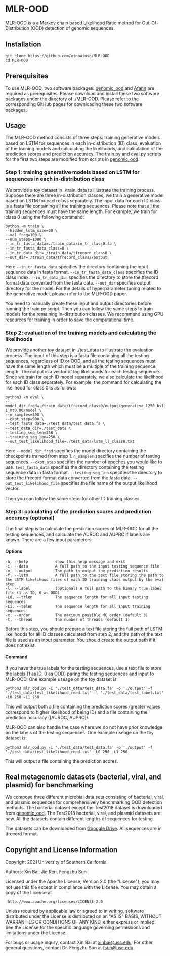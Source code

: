 # MLR-OOD
MLR-OOD is a a Markov chain based Likelihood Ratio method for Out-Of-Distribution (OOD) detection of genomic sequences. 

## Installation
```
git clone https://github.com/xinbaiusc/MLR-OOD
cd MLR-OOD
```

## Prerequisites
To use MLR-OOD, two software packages: [genomic_ood](https://github.com/google-research/google-research/tree/master/genomics_ood) and [Afann](https://github.com/GeniusTang/Afann) are required as prerequisites. Please download and install these two software packages under the directory of ./MLR-OOD. Please refer to the corresponding GitHub pages for downloading these two software packages.

## Usage
The MLR-OOD method consists of three steps: training generative models based on LSTM for sequences in each in-distribution (ID) class, evaluation of the training models and calculating the likelihoods, and calculation of the prediction scores and prediction accuracy. The train.py and eval.py scripts for the first two steps are modified from scripts in [genomic_ood](https://github.com/google-research/google-research/tree/master/genomics_ood).

### Step 1: training generative models based on LSTM for sequences in each in-distribution class
We provide a toy dataset in ./train_data to illustrate the training process. Suppose there are three in-distribution classes, we train a generative model based on LSTM for each class separately. The input data for each ID class is a fasta file containing all the training sequences. Please note that all the training sequences must have the same length. For example, we train for class 0 using the following command:
```
python -m train \
--hidden_lstm_size=30 \
--val_freq=100 \
--num_steps=1000 \
--in_tr_fasta_data=./train_data/in_tr_class0.fa \
--in_tr_fasta_data_class=0 \
--in_tr_data_dir=./train_data/tfrecord_class0 \
--out_dir=./train_data/tfrecord_class2/output
```
Here `--in_tr_fasta_data` specifies the directory containing the input sequence data in fasta format. `--in_tr_fasta_data_class` specifies the ID class index. `--in_tr_data_dir` specifies the directory to store the tfrecord format data converted from the fasta data. `--out_dir` specifies output directory for the model. For the details of hyperparameter tuning related to the generative model, please refer to the MLR-OOD paper.

You need to manually create these input and output directories before running the train.py script. Then you can follow the same steps to train models for the remaining in-distribution classes. We recommend using GPU resources for training in order to save the computational time.

### Step 2: evaluation of the training models and calculating the likelihoods
We provide another toy dataset in ./test_data to illustrate the evaluation process. The input of this step is a fasta file containing all the testing sequences, regardless of ID or OOD, and all the testing sequences must have the same length which must be a multiple of the training sequence length. The output is a vector of log likelihoods for each testing sequence. Since we train for each ID model separately, we also calculate the likelihood for each ID class separately. For example, the command for calculating the likelihood for class 0 is as follows:
```
python3 -m eval \
--model_dir_frgd=./train_data/tfrecord_class0/output/generative_l250_bs100_lr0.0005_hr30_nrFalse_regl2_regw0.000000_fi-1_mt0.00/model \
--n_samples=200 \
--ckpt_step=900 \
--test_fasta_data=./test_data/test_data.fa \
--test_data_dir=./test_data \
--testing_seq_len=250 \
--training_seq_len=250 \
--out_test_likelihood_file=./test_data/lstm_ll_class0.txt
```
Here `--model_dir_frgd` specifies the model directory containing the checkpoints trained from step 1. `n_samples` specifies the number of testing sequences. `--ckpt_step` specifies the number of epoches you would like to use. `test_fasta_data` specifies the directory containing the testing sequence data in fasta format. `--testing_seq_len` specifies the directory to store the tfrecord format data converted from the fasta data. `--out_test_likelihood_file` specifies the file name of the output likelihood vector. 

Then you can follow the same steps for other ID training classes.

### Step 3: calculating of the prediction scores and prediction accuracy (optional)
The final step is to calculate the prediction scores of MLR-OOD for all the testing sequences, and calculate the AUROC and AUPRC if labels are known. There are a few input parameters:
#### Options
```
-h, --help            show this help message and exit
-i, --data            A full path to the input testing sequence file
-o, --output          The path to output the prediction results
-f, --lstm            A full path to the text file storing the path to the LSTM likelihood files of each ID training class output by the eval step
-l, --label           (optional) A full path to the binary true label file (1 as ID, 0 as OOD)
-L0, --trlen          The sequence length for all input testing sequences
-L1, --telen          The sequence length for all input training sequences
-x, --order           The maximum possible MC order (default 3)
-t, --thread          The number of threads (default 1)
```
Before this step, you should prepare a text file storing the full path of LSTM likelihoods for all ID classes calculated from step 2, and the path of the text file is used as an input parameter. You should create the output path if it does not exist.

#### Command
If you have the true labels for the testing sequences, use a text file to store the labels (1 as ID, 0 as OOD) paring the testing sequences and input to MLR-OOD. One example useage on the toy dataset is:
```
python3 mlr_ood.py -i './test_data/test_data.fa' -o './output' -f './test_data/test_likelihood_read.txt' -l './test_data/test_label.txt' -L0 250 -L1 250
```
This will output both a file containing the prediction scores (greater values correspond to higher likelihood of being ID) and a file containing the prediction accuracy ([AUROC, AUPRC]).

MLR-OOD can also handle the case where we do not have prior knowledge on the labels of the testing sequences. One example useage on the toy dataset is:
```
python3 mlr_ood.py -i './test_data/test_data.fa' -o './output' -f './test_data/test_likelihood_read.txt' -L0 250 -L1 250
```
This will output a file containing the prediction scores.

## Real metagenomic datasets (bacterial, viral, and plasmid) for benchmarking
We compose three different microbial data sets consisting of bacterial, viral, and plasmid sequences for comprehensively benchmarking OOD detection methods. The bacterial dataset except the Test2018 dataset is downloaded from [genomic_ood](https://github.com/google-research/google-research/tree/master/genomics_ood). The Test2018 bacterial, viral, and plasmid datasets are new. All the datasets contain different lengths of sequences for testing. 

The datasets can be downloaded from [Gooogle Drive](https://drive.google.com/drive/folders/1Kz0kQ_D1VWYqA-GDld783O7H8AzNuHkC). All sequences are in tfrecord format.

## Copyright and License Information
Copyright 2021 University of Southern California

Authors: Xin Bai, Jie Ren, Fengzhu Sun

Licensed under the Apache License, Version 2.0 (the "License");
you may not use this file except in compliance with the License.
You may obtain a copy of the License at

     http://www.apache.org/licenses/LICENSE-2.0

Unless required by applicable law or agreed to in writing, software
distributed under the License is distributed on an "AS IS" BASIS,
WITHOUT WARRANTIES OR CONDITIONS OF ANY KIND, either express or implied.
See the License for the specific language governing permissions and
limitations under the License.

For bugs or usage inqury, contact Xin Bai at [xinbai@usc.edu](xinbai@usc.edu). For other general questions, contact Dr. Fengzhu Sun at [fsun@usc.edu](fsun@usc.edu).
